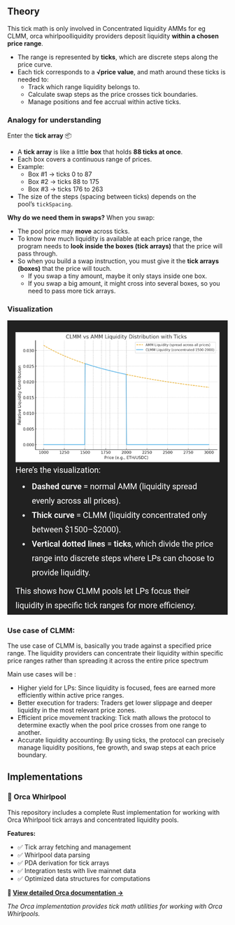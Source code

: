 ## Theory

This tick math is only involved in Concentrated liquidity AMMs for eg CLMM, orca whirlpoolliquidity providers deposit liquidity **within a chosen price range**.

- The range is represented by **ticks**, which are discrete steps along the price curve.
- Each tick corresponds to a **√price value**, and math around these ticks is needed to:
  - Track which range liquidity belongs to.
  - Calculate swap steps as the price crosses tick boundaries.
  - Manage positions and fee accrual within active ticks.

### Analogy for understanding

Enter the **tick array** 📦

- A **tick array** is like a little **box** that holds **88 ticks at once**.
- Each box covers a continuous range of prices.
- Example:
  - Box #1 → ticks 0 to 87
  - Box #2 → ticks 88 to 175
  - Box #3 → ticks 176 to 263
- The size of the steps (spacing between ticks) depends on the pool’s `tickSpacing`.

**Why do we need them in swaps?** When you swap:

- The pool price may **move** across ticks.
- To know how much liquidity is available at each price range, the program needs to **look inside the boxes (tick arrays)** that the price will pass through.
- So when you build a swap instruction, you must give it the **tick arrays (boxes)** that the price will touch.
  - If you swap a tiny amount, maybe it only stays inside one box.
  - If you swap a big amount, it might cross into several boxes, so you need to pass more tick arrays.

### Visualization

![Tick Image](./visualization.png)

### Use case of CLMM:

The use case of CLMM is, basically you trade against a specified price range. The liquidity providers can concentrate their liquidity within specific price ranges rather than spreading it across the entire price spectrum

Main use cases will be :

- Higher yield for LPs: Since liquidity is focused, fees are earned more efficiently within active price ranges.
- Better execution for traders: Traders get lower slippage and deeper liquidity in the most relevant price zones.
- Efficient price movement tracking: Tick math allows the protocol to determine exactly when the pool price crosses from one range to another.
- Accurate liquidity accounting: By using ticks, the protocol can precisely manage liquidity positions, fee growth, and swap steps at each price boundary.

## Implementations

### 🌊 Orca Whirlpool

This repository includes a complete Rust implementation for working with Orca Whirlpool tick arrays and concentrated liquidity pools.

**Features:**

- ✅ Tick array fetching and management
- ✅ Whirlpool data parsing
- ✅ PDA derivation for tick arrays
- ✅ Integration tests with live mainnet data
- ✅ Optimized data structures for computations

**📖 [View detailed Orca documentation →](./orca/README.md)**

_The Orca implementation provides tick math utilities for working with Orca Whirlpools._
